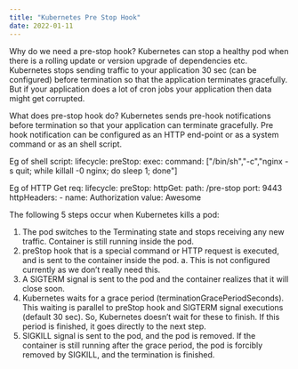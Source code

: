 ```yaml
---
title: "Kubernetes Pre Stop Hook"
date: 2022-01-11
---
```


Why do we need a pre-stop hook?
Kubernetes can stop a healthy pod when there is a rolling update or version upgrade of dependencies etc. Kubernetes stops sending traffic to your application 30 sec (can be configured) before termination so that the application terminates gracefully.
But if your application does a lot of cron jobs your application then data might get corrupted.

What does pre-stop hook do?
Kubernetes sends pre-hook notifications before termination so that your application can terminate gracefully.
Pre hook notification can be configured as an HTTP end-point or as a system command or as an shell script.

Eg of shell script: 
    lifecycle:
      preStop:
        exec:
          command: ["/bin/sh","-c","nginx -s quit; while killall -0 nginx; do sleep 1; done"]
          
          
Eg of HTTP Get req:
    lifecycle:
      preStop:
        httpGet:
          path: /pre-stop
          port: 9443
          httpHeaders:
            - name: Authorization
              value: Awesome


The following 5 steps occur when Kubernetes kills a pod:
1. The pod switches to the Terminating state and stops receiving any new traffic. Container is still running inside the pod.
2. preStop hook that is a special command or HTTP request is executed, and is sent to the container inside the pod.
   a. This is not configured currently as we don’t really need this.
3. A SIGTERM signal is sent to the pod and the container realizes that it will close soon.
4. Kubernetes waits for a grace period (terminationGracePeriodSeconds). This waiting is parallel to preStop hook and SIGTERM signal executions (default 30 sec). So, Kubernetes doesn’t wait for these to finish. If this period is finished, it goes directly to the next step.
5. SIGKILL signal is sent to the pod, and the pod is removed. If the container is still running after the grace period, the pod is forcibly removed by SIGKILL, and the termination is finished.

